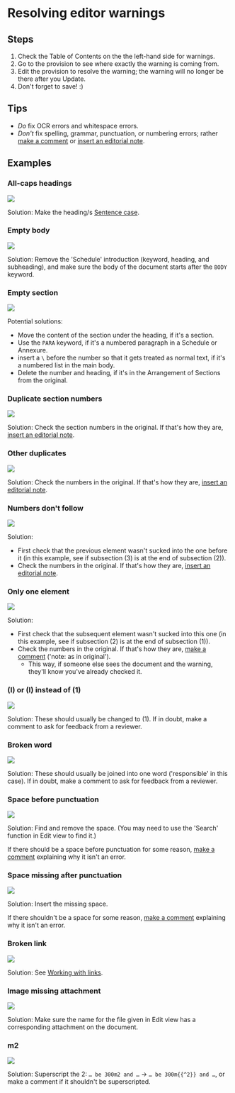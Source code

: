 # Resolving editor warnings

## Steps

1. Check the Table of Contents on the the left-hand side for warnings.
2. Go to the provision to see where exactly the warning is coming from.
3. Edit the provision to resolve the warning; the warning will no longer be there after you Update.
4. Don't forget to save! :)

## Tips

* _Do_ fix OCR errors and whitespace errors.
* _Don't_ fix spelling, grammar, punctuation, or numbering errors; rather [make a comment](making-comments.md) or [insert an editorial note](inserting-editorial-notes.md).

## Examples

### All-caps headings

![](<../.gitbook/assets/image (175).png>)

Solution: Make the heading/s [Sentence case](../style-guides/laws.africa.md#headings).

### Empty body

![](<../.gitbook/assets/image (171).png>)

Solution: Remove the 'Schedule' introduction (keyword, heading, and subheading), and make sure the body of the document starts after the `BODY` keyword.

### Empty section

![](<../.gitbook/assets/image (160).png>)

Potential solutions:

* Move the content of the section under the heading, if it's a section.
* Use the `PARA` keyword, if it's a numbered paragraph in a Schedule or Annexure.
* insert a `\` before the number so that it gets treated as normal text, if it's a numbered list in the main body.
* Delete the number and heading, if it's in the Arrangement of Sections from the original.

### Duplicate section numbers

![](<../.gitbook/assets/image (182).png>)

Solution: Check the section numbers in the original. If that's how they are, [insert an editorial note](inserting-editorial-notes.md).

### Other duplicates

![](<../.gitbook/assets/image (164).png>)

Solution: Check the numbers in the original. If that's how they are, [insert an editorial note](inserting-editorial-notes.md).

### Numbers don't follow

![](<../.gitbook/assets/image (151).png>)

Solution:&#x20;

* First check that the previous element wasn't sucked into the one before it (in this example, see if subsection (3) is at the end of subsection (2)).
* Check the numbers in the original. If that's how they are, [insert an editorial note](inserting-editorial-notes.md).

### Only one element

![](<../.gitbook/assets/image (152).png>)

Solution:&#x20;

* First check that the subsequent element wasn't sucked into this one (in this example, see if subsection (2) is at the end of subsection (1)).
* Check the numbers in the original. If that's how they are, [make a comment](making-comments.md) ('note: as in original').
  * This way, if someone else sees the document and the warning, they'll know you've already checked it.

### (l) or (I) instead of (1)

![](<../.gitbook/assets/image (165).png>)

Solution: These should usually be changed to (1). If in doubt, make a comment to ask for feedback from a reviewer.

### Broken word

![](<../.gitbook/assets/image (170).png>)

Solution: These should usually be joined into one word ('responsible' in this case). If in doubt, make a comment to ask for feedback from a reviewer.

### Space before punctuation

![](<../.gitbook/assets/image (177).png>)

Solution: Find and remove the space. (You may need to use the 'Search' function in Edit view to find it.)

If there should be a space before punctuation for some reason, [make a comment](making-comments.md) explaining why it isn't an error.

### Space missing after punctuation

![](<../.gitbook/assets/image (155).png>)

Solution: Insert the missing space.

If there shouldn't be a space for some reason, [make a comment](making-comments.md) explaining why it isn't an error.

### Broken link

![](<../.gitbook/assets/image (166).png>)

Solution: See [Working with links](work-with-links.md).

### Image missing attachment

![](<../.gitbook/assets/image (159).png>)

Solution: Make sure the name for the file given in Edit view has a corresponding attachment on the document.

### m2

![](<../.gitbook/assets/image (163).png>)

Solution: Superscript the 2: `… be 300m2 and …` → `… be 300m{{^2}} and …`, or make a comment if it shouldn't be superscripted.
